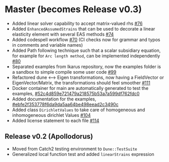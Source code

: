 <!--
SPDX-FileCopyrightText: 2022 The Ikarus Developers mueller@ibb.uni-stuttgart.de
SPDX-License-Identifier: LGPL-2.1-or-later
-->

# Master (becomes Release v0.3)

- Added linear solver capability to accept matrix-valued rhs [#76](https://github.com/IkarusRepo/Ikarus/pull/76)
- Added `EnhancedAssumedStrains` that can be used to decorate a linear elasticity element with several EAS methods [#74](https://github.com/IkarusRepo/Ikarus/pull/74)
- Added codespell workflow [#70](https://github.com/IkarusRepo/Ikarus/pull/70) (CI checks now for grammar and typos in comments and variable names)
- Added Path following technique such that a scalar subsidiary equation, for example for `Arc length method`,  can be implemented independently [#80](https://github.com/IkarusRepo/Ikarus/pull/80)
- Separated examples from Ikarus repository, now the examples folder is a sandbox to simple compile some user code  [#99](https://github.com/IkarusRepo/Ikarus/pull/99)
- Refactored dune <--> Eigen transformations, now having a FieldVector or EigenVector/Matrix, the transformations should feel smoother [#111](https://github.com/IkarusRepo/Ikarus/pull/111)
- Docker container for main are automatically generated to test the examples, [#52c4d859e721479a218575b53a7a599df762fdc0](https://github.com/IkarusRepo/Ikarus/tree/52c4d859e721479a218575b53a7a599df762fdc0)
- Added documentation for the examples, [#ebfe2f353778f6da9da5aa64be498eead2c3490c](https://github.com/IkarusRepo/Ikarus/tree/ebfe2f353778f6da9da5aa64be498eead2c3490c)
- Added class `DirichletValues` to take care of homogeneous and inhomogeneous dirichlet Values [#104](https://github.com/IkarusRepo/Ikarus/pull/104)
- Added license statement to each file [#114](https://github.com/IkarusRepo/Ikarus/pull/114)

## Release v0.2 (Apollodorus)

- Moved from Catch2 testing environment to `Dune::TestSuite`
- Generalized local function test and added `linearStrains` expression
